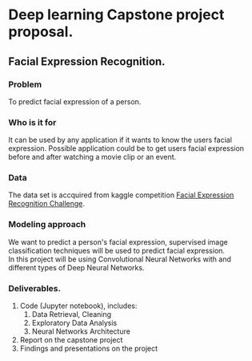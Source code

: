 # Deep learning Capstone project proposal.

## Facial Expression Recognition.
### Problem
To predict facial expression of a person.

### Who is it for
It can be used by any application if it wants to know the users facial expression.
Possible application could be to get users facial expression before and after watching a movie clip or an event.

### Data
The data set is accquired from kaggle competition [Facial Expression Recognition Challenge](https://www.kaggle.com/c/challenges-in-representation-learning-facial-expression-recognition-challenge).

### Modeling approach
We want to predict a person's facial expression, supervised image classification techniques will be used to predict facial expression. <br>
In this project will be using Convolutional Neural Networks with and different types of Deep Neural Networks.

### Deliverables.
1. Code (Jupyter notebook), includes:
    1. Data Retrieval, Cleaning
    3. Exploratory Data Analysis
    4. Neural Networks Architecture
2. Report on the capstone project
3. Findings and presentations on the project
